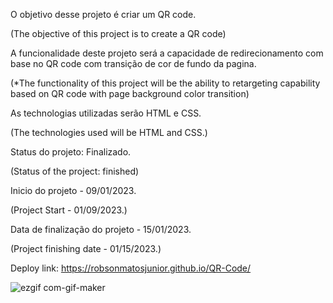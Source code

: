 O objetivo desse projeto é criar um QR code.

(The objective of this project is to create a QR code)

A funcionalidade deste projeto será a capacidade de redirecionamento com base no QR code com transição de cor de fundo da pagina.

(*The functionality of this project will be the ability to retargeting capability based on QR code with page background color transition)

As technologias utilizadas serão HTML e CSS.

(The technologies used will be HTML and CSS.)

Status do projeto: Finalizado.

(Status of the project: finished)

Inicio do projeto - 09/01/2023.

(Project Start - 01/09/2023.)

Data de finalização do projeto - 15/01/2023.

(Project finishing date - 01/15/2023.)

Deploy link: https://robsonmatosjunior.github.io/QR-Code/


![ezgif com-gif-maker](https://user-images.githubusercontent.com/111658874/219868422-60ac243e-2174-42d6-a97d-63d8b5c7d856.gif)
